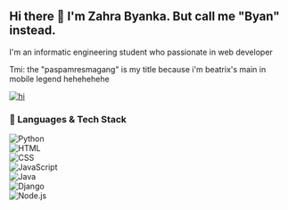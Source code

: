 ## Hi there 👋 I'm Zahra Byanka. But call me "Byan" instead. 

I'm an informatic engineering student who passionate in web developer 


Tmi: the "paspamresmagang" is my title because i'm beatrix's main in mobile legend hehehehehe

[![hi](https://github-profile-trophy.vercel.app/?username=paspamresmagang&theme=onedark)](https://github.com/ryo-ma/github-profile-trophy)

### 🧠 Languages & Tech Stack
![Python](https://img.shields.io/badge/-Python-05122A?style=flat&logo=python)  
![HTML](https://img.shields.io/badge/-HTML5-05122A?style=flat&logo=html5)  
![CSS](https://img.shields.io/badge/-CSS3-05122A?style=flat&logo=css3)  
![JavaScript](https://img.shields.io/badge/-JavaScript-05122A?style=flat&logo=javascript)  
![Java](https://img.shields.io/badge/-Java-05122A?style=flat&logo=java)  
![Django](https://img.shields.io/badge/-Django-05122A?style=flat&logo=django)  
![Node.js](https://img.shields.io/badge/-Node.js-05122A?style=flat&logo=node.js)

<!--
**paspamresmagang/paspamresmagang** is a ✨ _special_ ✨ repository because its `README.md` (this file) appears on your GitHub profile.

Here are some ideas to get you started:

- 🔭 I’m currently working on ...
- 🌱 I’m currently learning ...
- 👯 I’m looking to collaborate on ...
- 🤔 I’m looking for help with ...
- 💬 Ask me about ...
- 📫 How to reach me: ...M
- 😄 Pronouns: ...
- ⚡ Fun fact: ...
-->

